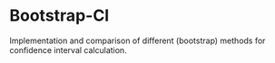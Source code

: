 # Bootstrap-CI
Implementation and comparison of different (bootstrap) methods for confidence interval calculation.
